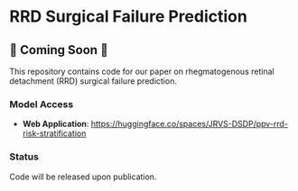 # RRD Surgical Failure Prediction

## 🚧 Coming Soon 🚧

This repository contains code for our paper on rhegmatogenous retinal detachment (RRD) surgical failure prediction.

### Model Access
- **Web Application**: https://huggingface.co/spaces/JRVS-DSDP/ppv-rrd-risk-stratification

### Status
Code will be released upon publication.